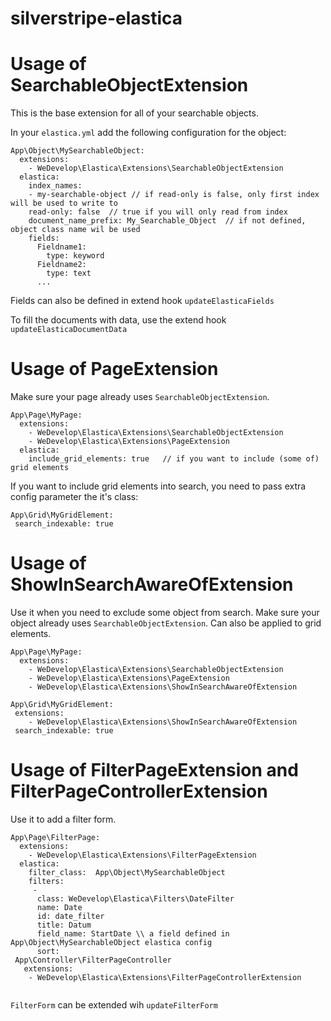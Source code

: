 # silverstripe-elastica

# Usage of SearchableObjectExtension

This is the base extension for all of your searchable objects.

In your `elastica.yml` add the following configuration for the object:

  ```
  App\Object\MySearchableObject:
    extensions:
      - WeDevelop\Elastica\Extensions\SearchableObjectExtension
    elastica:
      index_names:
      - my-searchable-object // if read-only is false, only first index will be used to write to
      read-only: false  // true if you will only read from index
      document_name_prefix: My_Searchable_Object  // if not defined, object class name wil be used
      fields:
        Fieldname1:
          type: keyword
        Fieldname2: 
          type: text
        ...
 ```
Fields can also be defined in extend hook `updateElasticaFields`

To fill the documents with data, use the extend hook `updateElasticaDocumentData`

# Usage of PageExtension
Make sure your page already uses `SearchableObjectExtension`.

````
App\Page\MyPage:
  extensions:
    - WeDevelop\Elastica\Extensions\SearchableObjectExtension
    - WeDevelop\Elastica\Extensions\PageExtension
  elastica:
    include_grid_elements: true   // if you want to include (some of) grid elements
````
If you want to include grid elements into search, you need to pass extra config parameter the it's class:
```
App\Grid\MyGridElement:
 search_indexable: true
```

# Usage of ShowInSearchAwareOfExtension
Use it when you need to exclude some object from search.
Make sure your object already uses `SearchableObjectExtension`.
Can also be applied to grid elements.

```
App\Page\MyPage:
  extensions:
    - WeDevelop\Elastica\Extensions\SearchableObjectExtension
    - WeDevelop\Elastica\Extensions\PageExtension
    - WeDevelop\Elastica\Extensions\ShowInSearchAwareOfExtension
    
App\Grid\MyGridElement:
 extensions:
    - WeDevelop\Elastica\Extensions\ShowInSearchAwareOfExtension
 search_indexable: true
```

# Usage of FilterPageExtension and FilterPageControllerExtension

Use it to add a filter form.

````
App\Page\FilterPage:
  extensions:
    - WeDevelop\Elastica\Extensions\FilterPageExtension
  elastica:
    filter_class:  App\Object\MySearchableObject
    filters:   
     - 
      class: WeDevelop\Elastica\Filters\DateFilter
      name: Date
      id: date_filter
      title: Datum
      field_name: StartDate \\ a field defined in App\Object\MySearchableObject elastica config
      sort: 
 App\Controller\FilterPageController
   extensions:
    - WeDevelop\Elastica\Extensions\FilterPageControllerExtension
      
````
`FilterForm` can be extended wih `updateFilterForm`